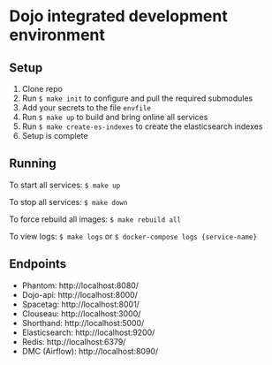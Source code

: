 # Dojo integrated development environment

## Setup

1. Clone repo
2. Run `$ make init` to configure and pull the required submodules
3. Add your secrets to the file `envfile`
4. Run `$ make up` to build and bring online all services
5. Run `$ make create-es-indexes` to create the elasticsearch indexes
6. Setup is complete

## Running

To start all services: `$ make up`

To stop all services: `$ make down`

To force rebuild all images: `$ make rebuild all`

To view logs: `$ make logs` or `$ docker-compose logs {service-name}`


## Endpoints

* Phantom: http://localhost:8080/
* Dojo-api: http://localhost:8000/
* Spacetag: http://localhost:8001/
* Clouseau: http://localhost:3000/
* Shorthand: http://localhost:5000/
* Elasticsearch: http://localhost:9200/
* Redis: http://localhost:6379/
* DMC (Airflow): http://localhost:8090/
